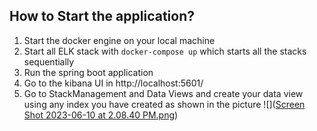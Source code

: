 
## How to Start the application?

1. Start the docker engine on your local machine
2. Start all ELK stack with `docker-compose up` which starts all the stacks sequentially
3. Run the spring boot application
4. Go to the kibana UI in http://localhost:5601/
5. Go to StackManagement and Data Views and create your data view using any index you have created as shown in the picture
![]([Screen Shot 2023-06-10 at 2.08.40 PM.png](https://unsplash.com/photos/8Myh76_3M2U))
